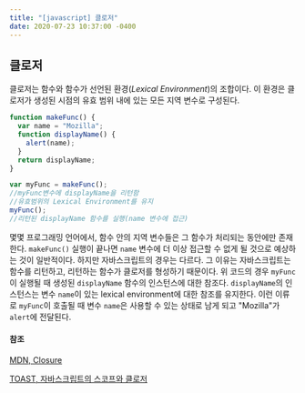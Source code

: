 ```yaml
---
title: "[javascript] 클로저"
date: 2020-07-23 10:37:00 -0400
---
```


## 클로저

클로저는 함수와 함수가 선언된 환경(_Lexical Environment_)의 조합이다. 이 환경은 클로저가 생성된 시점의 유효 범위 내에 있는 모든 지역 변수로 구성된다.

```javascript
function makeFunc() {
  var name = "Mozilla";
  function displayName() {
    alert(name);
  }
  return displayName;
}

var myFunc = makeFunc();
//myFunc변수에 displayName을 리턴함
//유효범위의 Lexical Environment를 유지
myFunc();
//리턴된 displayName 함수를 실행(name 변수에 접근)
```

몇몇 프로그래밍 언어에서, 함수 안의 지역 변수들은 그 함수가 처리되는 동안에만 존재한다. `makeFunc()` 실행이 끝나면 `name` 변수에 더 이상 접근할 수 없게 될 것으로 예상하는 것이 일반적이다. 하지만 자바스크립트의 경우는 다르다. 그 이유는 자바스크립트는 함수를 리턴하고, 리턴하는 함수가 클로저를 형성하기 때문이다. 위 코드의 경우 `myFunc`이 실행될 때 생성된 `displayName` 함수의 인스턴스에 대한 참조다. `displayName`의 인스턴스는 변수 `name`이 있는 lexical environment에 대한 참조를 유지한다. 이런 이류로 `myFunc`이 호출될 때 변수 `name`은 사용할 수 있는 상태로 남게 되고 "Mozilla"가 `alert`에 전달된다.

#### 참조

[MDN, Closure](https://developer.mozilla.org/ko/docs/Web/JavaScript/Guide/Closures)

[TOAST, 자바스크립트의 스코프와 클로저](https://meetup.toast.com/posts/86)
